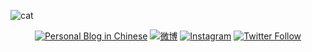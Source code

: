 ![cat](https://cjup.github.io/assets/catplay.gif)

<p align="center">
 <a href="https://huzizi.com"><img src="https://img.shields.io/website?color=34a853&label=Blog&style=for-the-badge&up_message=huzizi.com&url=https%3A%2F%2Fhuzizi.com%2F" alt="Personal Blog in Chinese" /></a>
 <a href="https://weibo.com/cojis"><img src="https://img.shields.io/website?color=e6172d&label=Weibo&style=for-the-badge&up_message=@%E8%83%A1%E8%87%AA%E8%87%AA&url=https%3A%2F%2Fweibo.com%2Fcojis" alt="微博" /></a>
 <a href="https://instagram.com/CJisRock"><img src="https://img.shields.io/website?color=4285f4&label=Instagram&style=for-the-badge&up_message=@CJUpUp&url=https%3A%2F%2Fwww.instagram.com%2FCJisRock%2F" alt="Instagram" /></a>
 <a href="https://twitter.com/CJisRock"><img src="https://img.shields.io/website?color=1ea2f1&label=twitter&style=for-the-badge&up_message=@CJUpUp&url=https%3A%2F%2Ftwitter.com%2FCJisRock" alt="Twitter Follow" /></a>
</p>



<!--
- 🔭 I’m currently working on ...
- 🌱 I’m currently learning ...
- 👯 I’m looking to collaborate on ...
- 🤔 I’m looking for help with ...
- 💬 Ask me about ...
- 📫 How to reach me: ...
- 😄 Pronouns: ...
- ⚡ Fun fact: ...
-->

